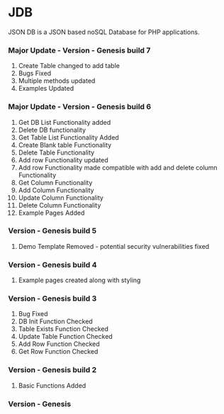 # JDB
JSON DB is a JSON based noSQL Database for PHP applications.

### Major Update - Version - Genesis build 7
1. Create Table changed to add table
2. Bugs Fixed
3. Multiple methods updated
4. Examples Updated

### Major Update - Version - Genesis build 6
1. Get DB List Functionality added
2. Delete DB functionality
3. Get Table List Functionality Added
2. Create Blank table Functionality
3. Delete Table Functionality
4. Add row Functionality updated
5. Add row Functionality made compatible with add and delete column Functionality
6. Get Column Functionality
7. Add Column Functionality
8. Update Column Functionality
9. Delete Column Functionality
10. Example Pages Added

### Version - Genesis build 5
1. Demo Template Removed - potential security vulnerabilities fixed

### Version - Genesis build 4
1. Example pages created along with styling

### Version - Genesis build 3
1. Bug Fixed
2. DB Init Function Checked
3. Table Exists Function Checked
4. Update Table Function Checked
5. Add Row Function Checked
6. Get Row Function Checked

### Version - Genesis build 2
1. Basic Functions Added

### Version - Genesis
